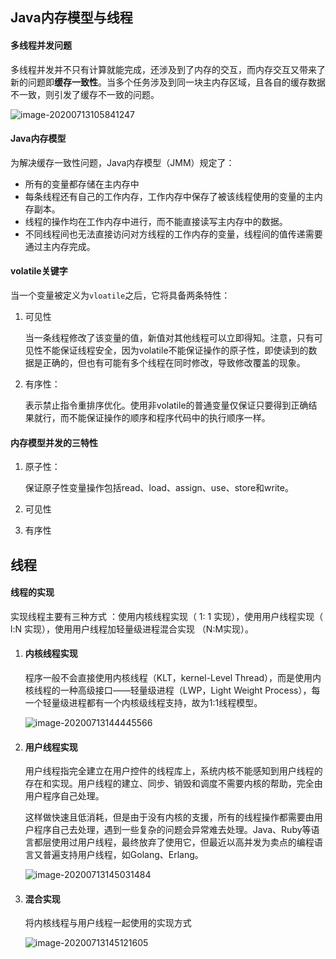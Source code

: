 ## Java内存模型与线程



#### 多线程并发问题

多线程并发并不只有计算就能完成，还涉及到了内存的交互，而内存交互又带来了新的问题即**缓存一致性**。当多个任务涉及到同一块主内存区域，且各自的缓存数据不一致，则引发了缓存不一致的问题。

![image-20200713105841247](https://github.com/liu8926847/MyMarkDown/blob/master/JVM/img/image-20200713105841247.png)

#### Java内存模型

为解决缓存一致性问题，Java内存模型（JMM）规定了：

- 所有的变量都存储在主内存中
- 每条线程还有自己的工作内存，工作内存中保存了被该线程使用的变量的主内存副本。
- 线程的操作均在工作内存中进行，而不能直接读写主内存中的数据。
- 不同线程间也无法直接访问对方线程的工作内存的变量，线程间的值传递需要通过主内存完成。

#### volatile关键字

当一个变量被定义为`vloatile`之后，它将具备两条特性：

1. 可见性

   当一条线程修改了该变量的值，新值对其他线程可以立即得知。注意，只有可见性不能保证线程安全，因为volatile不能保证操作的原子性，即使读到的数据是正确的，但也有可能有多个线程在同时修改，导致修改覆盖的现象。

2. 有序性：

   表示禁止指令重排序优化。使用非volatile的普通变量仅保证只要得到正确结果就行，而不能保证操作的顺序和程序代码中的执行顺序一样。

#### 内存模型并发的三特性

1. 原子性：

   保证原子性变量操作包括read、load、assign、use、store和write。

2. 可见性

3. 有序性



## 线程

#### 线程的实现

实现线程主要有三种方式 ：使用内核线程实现（ 1: 1 实现），使用用户线程实现（ l:N 实现），使用用户线程加轻量级进程混合实现 （N:M实现）。

1. #### 内核线程实现

   程序一般不会直接使用内核线程（KLT，kernel-Level Thread），而是使用内核线程的一种高级接口——轻量级进程（LWP，Light Weight Process），每一个轻量级进程都有一个内核级线程支持，故为1:1线程模型。

   ![image-20200713144445566](https://github.com/liu8926847/MyMarkDown/blob/master/JVM/img/image-20200713144445566.png)

2. #### 用户线程实现

   用户线程指完全建立在用户控件的线程库上，系统内核不能感知到用户线程的存在和实现。用户线程的建立、同步、销毁和调度不需要内核的帮助，完全由用户程序自己处理。

   这样做快速且低消耗，但是由于没有内核的支援，所有的线程操作都需要由用户程序自己去处理，遇到一些复杂的问题会异常难去处理。Java、Ruby等语言都层使用过用户线程，最终放弃了使用它，但最近以高并发为卖点的编程语言又普遍支持用户线程，如Golang、Erlang。

   ![image-20200713145031484](https://github.com/liu8926847/MyMarkDown/blob/master/JVM/img/image-20200713145031484.png)

3. #### 混合实现

   将内核线程与用户线程一起使用的实现方式

   ![image-20200713145121605](https://github.com/liu8926847/MyMarkDown/blob/master/JVM/img/image-20200713145121605.png)